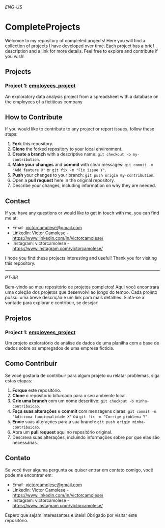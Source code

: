 *ENG-US*
# CompleteProjects

Welcome to my repository of completed projects! Here you will find a collection of projects I have developed over time. Each project has a brief description and a link for more details. Feel free to explore and contribute if you wish!

## Projects

### Project 1: [employees_project](https://github.com/VictorCamolese/CompleteProjects/tree/main/employees_project)

An exploratory data analysis project from a spreadsheet with a database on the employees of a fictitious company


## How to Contribute

If you would like to contribute to any project or report issues, follow these steps:

1. **Fork** this repository.
2. **Clone** the forked repository to your local environment.
3. **Create a branch** with a descriptive name: `git checkout -b my-contribution`.
4. **Make your changes** and **commit** with clear messages: `git commit -m "Add feature X"` or `git fix -m "Fix issue Y"`.
5. **Push** your changes to your branch: `git push origin my-contribution`.
6. Open a **pull request** here in the original repository.
7. Describe your changes, including information on why they are needed.

## Contact

If you have any questions or would like to get in touch with me, you can find me at:

- Email: victorcamolese@gmail.com
- LinkedIn: Victor Camolese - https://www.linkedin.com/in/victorcamolese/
- Instagram: victorcamolese - https://www.instagram.com/victorcamolese/

I hope you find these projects interesting and useful! Thank you for visiting this repository.

---
*PT-BR*

Bem-vindo ao meu repositório de projetos completos! Aqui você encontrará uma coleção dos projetos que desenvolvi ao longo do tempo. Cada projeto possui uma breve descrição e um link para mais detalhes. Sinta-se à vontade para explorar e contribuir, se desejar!

## Projetos

### Project 1: [employees_project](https://github.com/VictorCamolese/CompleteProjects/tree/main/employees_project)

Um projeto exploratório de análise de dados de uma planilha com a base de dados sobre os empregados de uma empresa fictícia.

## Como Contribuir

Se você gostaria de contribuir para algum projeto ou relatar problemas, siga estas etapas:

1. **Forque** este repositório.
2. **Clone** o repositório bifurcado para o seu ambiente local.
3. **Crie uma branch** com um nome descritivo: `git checkout -b minha-contribuicao`.
4. **Faça suas alterações** e **commit** com mensagens claras: `git commit -m "Adiciona funcionalidade X"` ou `git fix -m "Corrige problema Y"`.
5. **Envie** suas alterações para a sua branch: `git push origin minha-contribuicao`.
6. Abra um **pull request** aqui no repositório original.
7. Descreva suas alterações, incluindo informações sobre por que elas são necessárias.

## Contato

Se você tiver alguma pergunta ou quiser entrar em contato comigo, você pode me encontrar em:

- Email: victorcamolese@gmail.com
- LinkedIn: Victor Camolese - https://www.linkedin.com/in/victorcamolese/
- Instagram: victorcamolese - https://www.instagram.com/victorcamolese/

Espero que sejam interessantes e úteis! Obrigado por visitar este repositório.
